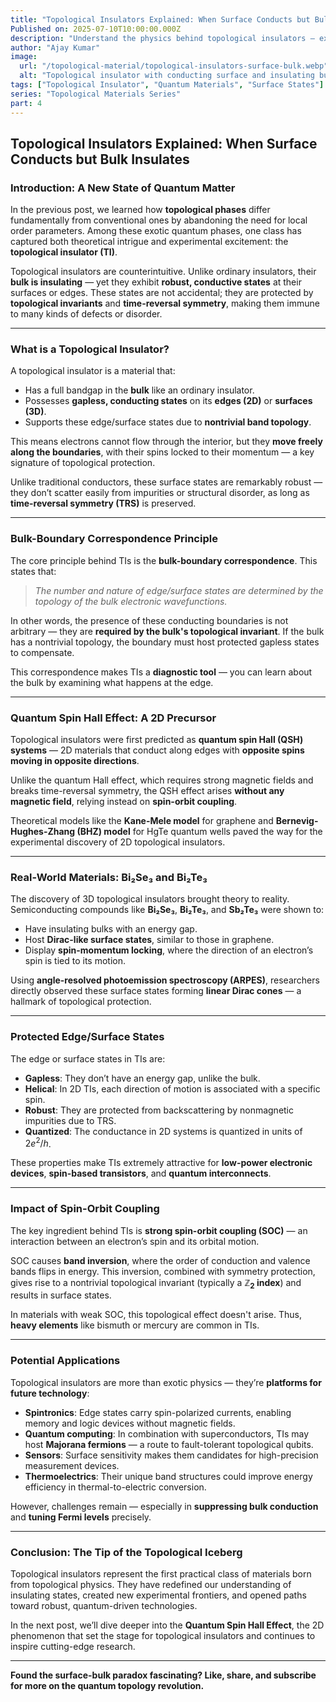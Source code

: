 ```yaml
---
title: "Topological Insulators Explained: When Surface Conducts but Bulk Insulates"
Published on: 2025-07-10T10:00:00.000Z
description: "Understand the physics behind topological insulators — exotic materials that conduct electricity only on their surfaces due to quantum topology."
author: "Ajay Kumar"
image:
  url: "/topological-material/topological-insulators-surface-bulk.webp"
  alt: "Topological insulator with conducting surface and insulating bulk"
tags: ["Topological Insulator", "Quantum Materials", "Surface States"]
series: "Topological Materials Series"
part: 4
---
```


## Topological Insulators Explained: When Surface Conducts but Bulk Insulates

### Introduction: A New State of Quantum Matter

In the previous post, we learned how **topological phases** differ fundamentally from conventional ones by abandoning the need for local order parameters. Among these exotic quantum phases, one class has captured both theoretical intrigue and experimental excitement: the **topological insulator (TI)**.

Topological insulators are counterintuitive. Unlike ordinary insulators, their **bulk is insulating** — yet they exhibit **robust, conductive states** at their surfaces or edges. These states are not accidental; they are protected by **topological invariants** and **time-reversal symmetry**, making them immune to many kinds of defects or disorder.

---

### What is a Topological Insulator?

A topological insulator is a material that:

- Has a full bandgap in the **bulk** like an ordinary insulator.
- Possesses **gapless, conducting states** on its **edges (2D)** or **surfaces (3D)**.
- Supports these edge/surface states due to **nontrivial band topology**.

This means electrons cannot flow through the interior, but they **move freely along the boundaries**, with their spins locked to their momentum — a key signature of topological protection.

Unlike traditional conductors, these surface states are remarkably robust — they don’t scatter easily from impurities or structural disorder, as long as **time-reversal symmetry (TRS)** is preserved.

---

### Bulk-Boundary Correspondence Principle

The core principle behind TIs is the **bulk-boundary correspondence**. This states that:

> *The number and nature of edge/surface states are determined by the topology of the bulk electronic wavefunctions.*

In other words, the presence of these conducting boundaries is not arbitrary — they are **required by the bulk's topological invariant**. If the bulk has a nontrivial topology, the boundary must host protected gapless states to compensate.

This correspondence makes TIs a **diagnostic tool** — you can learn about the bulk by examining what happens at the edge.

---

### Quantum Spin Hall Effect: A 2D Precursor

Topological insulators were first predicted as **quantum spin Hall (QSH) systems** — 2D materials that conduct along edges with **opposite spins moving in opposite directions**.

Unlike the quantum Hall effect, which requires strong magnetic fields and breaks time-reversal symmetry, the QSH effect arises **without any magnetic field**, relying instead on **spin-orbit coupling**.

Theoretical models like the **Kane-Mele model** for graphene and **Bernevig-Hughes-Zhang (BHZ) model** for HgTe quantum wells paved the way for the experimental discovery of 2D topological insulators.

---

### Real-World Materials: Bi₂Se₃ and Bi₂Te₃

The discovery of 3D topological insulators brought theory to reality. Semiconducting compounds like **Bi₂Se₃**, **Bi₂Te₃**, and **Sb₂Te₃** were shown to:

- Have insulating bulks with an energy gap.
- Host **Dirac-like surface states**, similar to those in graphene.
- Display **spin-momentum locking**, where the direction of an electron’s spin is tied to its motion.

Using **angle-resolved photoemission spectroscopy (ARPES)**, researchers directly observed these surface states forming **linear Dirac cones** — a hallmark of topological protection.

---

### Protected Edge/Surface States

The edge or surface states in TIs are:

- **Gapless**: They don’t have an energy gap, unlike the bulk.
- **Helical**: In 2D TIs, each direction of motion is associated with a specific spin.
- **Robust**: They are protected from backscattering by nonmagnetic impurities due to TRS.
- **Quantized**: The conductance in 2D systems is quantized in units of $2e^2/h$.

These properties make TIs extremely attractive for **low-power electronic devices**, **spin-based transistors**, and **quantum interconnects**.

---

### Impact of Spin-Orbit Coupling

The key ingredient behind TIs is **strong spin-orbit coupling (SOC)** — an interaction between an electron’s spin and its orbital motion.

SOC causes **band inversion**, where the order of conduction and valence bands flips in energy. This inversion, combined with symmetry protection, gives rise to a nontrivial topological invariant (typically a **$\mathbb{Z}_2$ index**) and results in surface states.

In materials with weak SOC, this topological effect doesn't arise. Thus, **heavy elements** like bismuth or mercury are common in TIs.

---

### Potential Applications

Topological insulators are more than exotic physics — they’re **platforms for future technology**:

- **Spintronics**: Edge states carry spin-polarized currents, enabling memory and logic devices without magnetic fields.
- **Quantum computing**: In combination with superconductors, TIs may host **Majorana fermions** — a route to fault-tolerant topological qubits.
- **Sensors**: Surface sensitivity makes them candidates for high-precision measurement devices.
- **Thermoelectrics**: Their unique band structures could improve energy efficiency in thermal-to-electric conversion.

However, challenges remain — especially in **suppressing bulk conduction** and **tuning Fermi levels** precisely.

---

### Conclusion: The Tip of the Topological Iceberg

Topological insulators represent the first practical class of materials born from topological physics. They have redefined our understanding of insulating states, created new experimental frontiers, and opened paths toward robust, quantum-driven technologies.

In the next post, we’ll dive deeper into the **Quantum Spin Hall Effect**, the 2D phenomenon that set the stage for topological insulators and continues to inspire cutting-edge research.

---

**Found the surface-bulk paradox fascinating? Like, share, and subscribe for more on the quantum topology revolution.**
